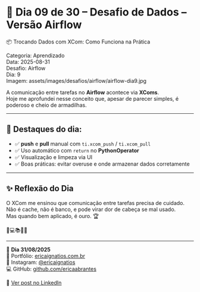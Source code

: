 # 🎯 Dia 09 de 30 – Desafio de Dados – Versão Airflow
📦 Trocando Dados com XCom: Como Funciona na Prática

Categoria: Aprendizado  
Data: 2025-08-31  
Desafio: Airflow  
Dia: 9  
Imagem: assets/images/desafios/airflow/airflow-dia9.jpg  

A comunicação entre tarefas no **Airflow** acontece via **XComs**.  
Hoje me aprofundei nesse conceito que, apesar de parecer simples, é poderoso e cheio de armadilhas.  

---

## 🔹 Destaques do dia:
- ✅ **push** e **pull** manual com `ti.xcom_push` / `ti.xcom_pull`  
- ✅ Uso automático com `return` no **PythonOperator**  
- ✅ Visualização e limpeza via UI  
- ✅ Boas práticas: evitar overuse e onde armazenar dados corretamente  

---

## ✨ Reflexão do Dia
O XCom me ensinou que comunicação entre tarefas precisa de cuidado.  
Não é cache, não é banco, e pode virar dor de cabeça se mal usado.  
Mas quando bem aplicado, é ouro. 🏆  

💫💻📚🌸🎯  

---

📆 **Dia 31/08/2025**  
📌 Portfólio: [ericaignatios.com.br](https://ericaignatios.com.br)  
📸 Instagram: [@ericaignatios](https://instagram.com/ericaignatios)  
💻 GitHub: [github.com/ericaabrantes](https://github.com/ericaabrantes)  

🔗 [Ver post no LinkedIn](https://www.linkedin.com/posts/ericaabrantesignatios_airflow-dataengineer-dados-activity-7369168731484098560-hP2O)
